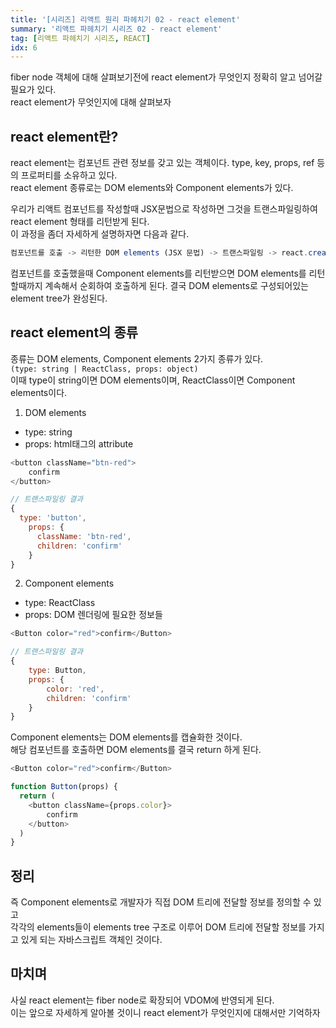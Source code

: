 ```yaml
---
title: '[시리즈] 리액트 원리 파헤치기 02 - react element'
summary: '리액트 파헤치기 시리즈 02 - react element'
tag: [리액트 파헤치기 시리즈, REACT]
idx: 6
---
```


fiber node 객체에 대해 살펴보기전에 react element가 무엇인지 정확히 알고 넘어갈 필요가 있다.  
react element가 무엇인지에 대해 살펴보자

## react element란?
react element는 컴포넌트 관련 정보를 갖고 있는 객체이다. type, key, props, ref 등의 프로퍼티를 소유하고 있다.  
react element 종류로는 DOM elements와 Component elements가 있다.  

우리가 리액트 컴포넌트를 작성할때 JSX문법으로 작성하면 그것을 트랜스파일링하여 react element 형태를 리턴받게 된다.  
이 과정을 좀더 자세하게 설명하자면 다음과 같다.  

```javascript
컴포넌트를 호출 -> 리턴한 DOM elements (JSX 문법) -> 트랜스파일링 -> react.createElement()를 호출 -> react element를 리턴받음
```

컴포넌트를 호출했을때 Component elements를 리턴받으면 DOM elements를 리턴할때까지 계속해서 순회하여 호출하게 된다. 결국 DOM elements로 구성되어있는 element tree가 완성된다. 

## react element의 종류
종류는 DOM elements, Component elements 2가지 종류가 있다.    
`(type: string | ReactClass, props: object)`  
이때 type이 string이면 DOM elements이며, ReactClass이면 Component elements이다.

1. DOM elements
- type: string
- props: html태그의 attribute
```javascript
<button className="btn-red">
    confirm
</button>

// 트랜스파일링 결과
{
  type: 'button',
    props: {
      className: 'btn-red',
      children: 'confirm'
    }
}
```

2. Component elements
- type: ReactClass
- props: DOM 렌더링에 필요한 정보들
```javascript
<Button color="red">confirm</Button>

// 트랜스파일링 결과
{
    type: Button,
    props: {
        color: 'red',
        children: 'confirm'
    }
}
```

Component elements는 DOM elements를 캡슐화한 것이다.  
해당 컴포넌트를 호출하면 DOM elements를 결국 return 하게 된다.  

```javascript
<Button color="red">confirm</Button>

function Button(props) {
  return (
	<button className={props.color}>
		confirm
	</button>
  )
}
```

## 정리
즉 Component elements로 개발자가 직접 DOM 트리에 전달할 정보를 정의할 수 있고   
각각의 elements들이 elements tree 구조로 이루어 DOM 트리에 전달할 정보를 가지고 있게 되는 자바스크립트 객체인 것이다.

## 마치며
사실 react element는 fiber node로 확장되어 VDOM에 반영되게 된다.  
이는 앞으로 자세하게 알아볼 것이니 react element가 무엇인지에 대해서만 기억하자
